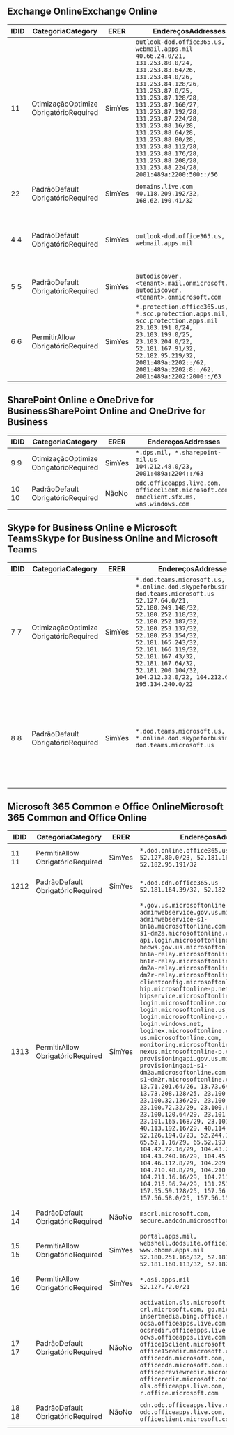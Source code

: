 <!--THIS FILE IS AUTOMATICALLY GENERATED. MANUAL CHANGES WILL BE OVERWRITTEN.-->
<!--Please contact the Office 365 Endpoints team with any questions.-->
<!--USGovDoD endpoints version 2018082900-->
<!--File generated 2018-09-28 14:38:18.5431-->

## <a name="exchange-online"></a><span data-ttu-id="cab08-101">Exchange Online</span><span class="sxs-lookup"><span data-stu-id="cab08-101">Exchange Online</span></span>

<span data-ttu-id="cab08-102">ID</span><span class="sxs-lookup"><span data-stu-id="cab08-102">ID</span></span> | <span data-ttu-id="cab08-103">Categoria</span><span class="sxs-lookup"><span data-stu-id="cab08-103">Category</span></span> | <span data-ttu-id="cab08-104">ER</span><span class="sxs-lookup"><span data-stu-id="cab08-104">ER</span></span> | <span data-ttu-id="cab08-105">Endereços</span><span class="sxs-lookup"><span data-stu-id="cab08-105">Addresses</span></span> | <span data-ttu-id="cab08-106">Portas</span><span class="sxs-lookup"><span data-stu-id="cab08-106">Ports</span></span>
-- | -------------------- | --- | ---------------------------------------------------------------------------------------------------------------------------------------------------------------------------------------------------------------------------------------------------------------------------------------------------------------------------------------------------------------------------------------------- | -------------------------------
<span data-ttu-id="cab08-107">1</span><span class="sxs-lookup"><span data-stu-id="cab08-107">1</span></span> | <span data-ttu-id="cab08-108">Otimização</span><span class="sxs-lookup"><span data-stu-id="cab08-108">Optimize</span></span><BR><span data-ttu-id="cab08-109">Obrigatório</span><span class="sxs-lookup"><span data-stu-id="cab08-109">Required</span></span> | <span data-ttu-id="cab08-110">Sim</span><span class="sxs-lookup"><span data-stu-id="cab08-110">Yes</span></span> | `outlook-dod.office365.us, webmail.apps.mil`<BR>`40.66.24.0/21, 131.253.80.0/24, 131.253.83.64/26, 131.253.84.0/26, 131.253.84.128/26, 131.253.87.0/25, 131.253.87.128/28, 131.253.87.160/27, 131.253.87.192/28, 131.253.87.224/28, 131.253.88.16/28, 131.253.88.64/28, 131.253.88.80/28, 131.253.88.112/28, 131.253.88.176/28, 131.253.88.208/28, 131.253.88.224/28, 2001:489a:2200:500::/56` | <span data-ttu-id="cab08-111">**TCP:** 443, 80</span><span class="sxs-lookup"><span data-stu-id="cab08-111">**TCP:** 443, 80</span></span>
<span data-ttu-id="cab08-112">2</span><span class="sxs-lookup"><span data-stu-id="cab08-112">2</span></span> | <span data-ttu-id="cab08-113">Padrão</span><span class="sxs-lookup"><span data-stu-id="cab08-113">Default</span></span><BR><span data-ttu-id="cab08-114">Obrigatório</span><span class="sxs-lookup"><span data-stu-id="cab08-114">Required</span></span> | <span data-ttu-id="cab08-115">Sim</span><span class="sxs-lookup"><span data-stu-id="cab08-115">Yes</span></span> | `domains.live.com`<BR>`40.118.209.192/32, 168.62.190.41/32` | <span data-ttu-id="cab08-116">**TCP:** 443, 80</span><span class="sxs-lookup"><span data-stu-id="cab08-116">**TCP:** 443, 80</span></span>
<span data-ttu-id="cab08-117">4 </span><span class="sxs-lookup"><span data-stu-id="cab08-117">4</span></span> | <span data-ttu-id="cab08-118">Padrão</span><span class="sxs-lookup"><span data-stu-id="cab08-118">Default</span></span><BR><span data-ttu-id="cab08-119">Obrigatório</span><span class="sxs-lookup"><span data-stu-id="cab08-119">Required</span></span> | <span data-ttu-id="cab08-120">Sim</span><span class="sxs-lookup"><span data-stu-id="cab08-120">Yes</span></span> | `outlook-dod.office365.us, webmail.apps.mil` | <span data-ttu-id="cab08-121">**TCP:** 143, 25, 587, 993, 995</span><span class="sxs-lookup"><span data-stu-id="cab08-121">**TCP:** 143, 25, 587, 993, 995</span></span>
<span data-ttu-id="cab08-122">5 </span><span class="sxs-lookup"><span data-stu-id="cab08-122">5</span></span> | <span data-ttu-id="cab08-123">Padrão</span><span class="sxs-lookup"><span data-stu-id="cab08-123">Default</span></span><BR><span data-ttu-id="cab08-124">Obrigatório</span><span class="sxs-lookup"><span data-stu-id="cab08-124">Required</span></span> | <span data-ttu-id="cab08-125">Sim</span><span class="sxs-lookup"><span data-stu-id="cab08-125">Yes</span></span> | `autodiscover.<tenant>.mail.onmicrosoft.com, autodiscover.<tenant>.onmicrosoft.com` | <span data-ttu-id="cab08-126">**TCP:** 443, 80</span><span class="sxs-lookup"><span data-stu-id="cab08-126">**TCP:** 443, 80</span></span>
<span data-ttu-id="cab08-127">6 </span><span class="sxs-lookup"><span data-stu-id="cab08-127">6</span></span> | <span data-ttu-id="cab08-128">Permitir</span><span class="sxs-lookup"><span data-stu-id="cab08-128">Allow</span></span><BR><span data-ttu-id="cab08-129">Obrigatório</span><span class="sxs-lookup"><span data-stu-id="cab08-129">Required</span></span> | <span data-ttu-id="cab08-130">Sim</span><span class="sxs-lookup"><span data-stu-id="cab08-130">Yes</span></span> | `*.protection.office365.us, *.scc.protection.apps.mil, scc.protection.apps.mil`<BR>`23.103.191.0/24, 23.103.199.0/25, 23.103.204.0/22, 52.181.167.91/32, 52.182.95.219/32, 2001:489a:2202::/62, 2001:489a:2202:8::/62, 2001:489a:2202:2000::/63` | <span data-ttu-id="cab08-131">**TCP:** 25, 443</span><span class="sxs-lookup"><span data-stu-id="cab08-131">**TCP:** 25, 443</span></span>

## <a name="sharepoint-online-and-onedrive-for-business"></a><span data-ttu-id="cab08-132">SharePoint Online e OneDrive for Business</span><span class="sxs-lookup"><span data-stu-id="cab08-132">SharePoint Online and OneDrive for Business</span></span>

<span data-ttu-id="cab08-133">ID</span><span class="sxs-lookup"><span data-stu-id="cab08-133">ID</span></span> | <span data-ttu-id="cab08-134">Categoria</span><span class="sxs-lookup"><span data-stu-id="cab08-134">Category</span></span> | <span data-ttu-id="cab08-135">ER</span><span class="sxs-lookup"><span data-stu-id="cab08-135">ER</span></span> | <span data-ttu-id="cab08-136">Endereços</span><span class="sxs-lookup"><span data-stu-id="cab08-136">Addresses</span></span> | <span data-ttu-id="cab08-137">Portas</span><span class="sxs-lookup"><span data-stu-id="cab08-137">Ports</span></span>
-- | -------------------- | --- | ---------------------------------------------------------------------------------------- | ----------------
<span data-ttu-id="cab08-138">9 </span><span class="sxs-lookup"><span data-stu-id="cab08-138">9</span></span> | <span data-ttu-id="cab08-139">Otimização</span><span class="sxs-lookup"><span data-stu-id="cab08-139">Optimize</span></span><BR><span data-ttu-id="cab08-140">Obrigatório</span><span class="sxs-lookup"><span data-stu-id="cab08-140">Required</span></span> | <span data-ttu-id="cab08-141">Sim</span><span class="sxs-lookup"><span data-stu-id="cab08-141">Yes</span></span> | `*.dps.mil, *.sharepoint-mil.us`<BR>`104.212.48.0/23, 2001:489a:2204::/63` | <span data-ttu-id="cab08-142">**TCP:** 443, 80</span><span class="sxs-lookup"><span data-stu-id="cab08-142">**TCP:** 443, 80</span></span>
<span data-ttu-id="cab08-143">10 </span><span class="sxs-lookup"><span data-stu-id="cab08-143">10</span></span> | <span data-ttu-id="cab08-144">Padrão</span><span class="sxs-lookup"><span data-stu-id="cab08-144">Default</span></span><BR><span data-ttu-id="cab08-145">Obrigatório</span><span class="sxs-lookup"><span data-stu-id="cab08-145">Required</span></span> | <span data-ttu-id="cab08-146">Não</span><span class="sxs-lookup"><span data-stu-id="cab08-146">No</span></span> | `odc.officeapps.live.com, officeclient.microsoft.com, oneclient.sfx.ms, wns.windows.com` | <span data-ttu-id="cab08-147">**TCP:** 443, 80</span><span class="sxs-lookup"><span data-stu-id="cab08-147">**TCP:** 443, 80</span></span>

## <a name="skype-for-business-online-and-microsoft-teams"></a><span data-ttu-id="cab08-148">Skype for Business Online e Microsoft Teams</span><span class="sxs-lookup"><span data-stu-id="cab08-148">Skype for Business Online and Microsoft Teams</span></span>

<span data-ttu-id="cab08-149">ID</span><span class="sxs-lookup"><span data-stu-id="cab08-149">ID</span></span> | <span data-ttu-id="cab08-150">Categoria</span><span class="sxs-lookup"><span data-stu-id="cab08-150">Category</span></span> | <span data-ttu-id="cab08-151">ER</span><span class="sxs-lookup"><span data-stu-id="cab08-151">ER</span></span> | <span data-ttu-id="cab08-152">Endereços</span><span class="sxs-lookup"><span data-stu-id="cab08-152">Addresses</span></span> | <span data-ttu-id="cab08-153">Portas</span><span class="sxs-lookup"><span data-stu-id="cab08-153">Ports</span></span>
-- | -------------------- | --- | -------------------------------------------------------------------------------------------------------------------------------------------------------------------------------------------------------------------------------------------------------------------------------------------------------------------------------------------------------- | --------------------------------------------------
<span data-ttu-id="cab08-154">7 </span><span class="sxs-lookup"><span data-stu-id="cab08-154">7</span></span> | <span data-ttu-id="cab08-155">Otimização</span><span class="sxs-lookup"><span data-stu-id="cab08-155">Optimize</span></span><BR><span data-ttu-id="cab08-156">Obrigatório</span><span class="sxs-lookup"><span data-stu-id="cab08-156">Required</span></span> | <span data-ttu-id="cab08-157">Sim</span><span class="sxs-lookup"><span data-stu-id="cab08-157">Yes</span></span> | `*.dod.teams.microsoft.us, *.online.dod.skypeforbusiness.us, dod.teams.microsoft.us`<BR>`52.127.64.0/21, 52.180.249.148/32, 52.180.252.118/32, 52.180.252.187/32, 52.180.253.137/32, 52.180.253.154/32, 52.181.165.243/32, 52.181.166.119/32, 52.181.167.43/32, 52.181.167.64/32, 52.181.200.104/32, 104.212.32.0/22, 104.212.60.0/23, 195.134.240.0/22` | <span data-ttu-id="cab08-158">**TCP:** 443</span><span class="sxs-lookup"><span data-stu-id="cab08-158">**TCP:** 443</span></span><BR><span data-ttu-id="cab08-159">**UDP:** 3478, 3479, 3480, 3481</span><span class="sxs-lookup"><span data-stu-id="cab08-159">**UDP:** 3478, 3479, 3480, 3481</span></span>
<span data-ttu-id="cab08-160">8 </span><span class="sxs-lookup"><span data-stu-id="cab08-160">8</span></span> | <span data-ttu-id="cab08-161">Padrão</span><span class="sxs-lookup"><span data-stu-id="cab08-161">Default</span></span><BR><span data-ttu-id="cab08-162">Obrigatório</span><span class="sxs-lookup"><span data-stu-id="cab08-162">Required</span></span> | <span data-ttu-id="cab08-163">Sim</span><span class="sxs-lookup"><span data-stu-id="cab08-163">Yes</span></span> | `*.dod.teams.microsoft.us, *.online.dod.skypeforbusiness.us, dod.teams.microsoft.us` | <span data-ttu-id="cab08-164">**TCP:** 5061, 50000-59999</span><span class="sxs-lookup"><span data-stu-id="cab08-164">**TCP:** 5061, 50000-59999</span></span><BR><span data-ttu-id="cab08-165">**UDP:** 50000-59999</span><span class="sxs-lookup"><span data-stu-id="cab08-165">**UDP:** 50000-59999</span></span>

## <a name="microsoft-365-common-and-office-online"></a><span data-ttu-id="cab08-166">Microsoft 365 Common e Office Online</span><span class="sxs-lookup"><span data-stu-id="cab08-166">Microsoft 365 Common and Office Online</span></span>

<span data-ttu-id="cab08-167">ID</span><span class="sxs-lookup"><span data-stu-id="cab08-167">ID</span></span> | <span data-ttu-id="cab08-168">Categoria</span><span class="sxs-lookup"><span data-stu-id="cab08-168">Category</span></span> | <span data-ttu-id="cab08-169">ER</span><span class="sxs-lookup"><span data-stu-id="cab08-169">ER</span></span> | <span data-ttu-id="cab08-170">Endereços</span><span class="sxs-lookup"><span data-stu-id="cab08-170">Addresses</span></span> | <span data-ttu-id="cab08-171">Portas</span><span class="sxs-lookup"><span data-stu-id="cab08-171">Ports</span></span>
-- | ------------------- | --- | ---------------------------------------------------------------------------------------------------------------------------------------------------------------------------------------------------------------------------------------------------------------------------------------------------------------------------------------------------------------------------------------------------------------------------------------------------------------------------------------------------------------------------------------------------------------------------------------------------------------------------------------------------------------------------------------------------------------------------------------------------------------------------------------------------------------------------------------------------------------------------------------------------------------------------------------------------------------------------------------------------------------------------------------------------------------------------------------------------------------------------------------------------------------------------------------------------------------------------------------------------------------------------------------------------------------------------------------------------------------------------------------------------------------------------------------------------------------------------------------------------- | ----------------
<span data-ttu-id="cab08-172">11 </span><span class="sxs-lookup"><span data-stu-id="cab08-172">11</span></span> | <span data-ttu-id="cab08-173">Permitir</span><span class="sxs-lookup"><span data-stu-id="cab08-173">Allow</span></span><BR><span data-ttu-id="cab08-174">Obrigatório</span><span class="sxs-lookup"><span data-stu-id="cab08-174">Required</span></span> | <span data-ttu-id="cab08-175">Sim</span><span class="sxs-lookup"><span data-stu-id="cab08-175">Yes</span></span> | `*.dod.online.office365.us`<BR>`52.127.80.0/23, 52.181.164.39/32, 52.182.95.191/32` | <span data-ttu-id="cab08-176">**TCP:** 443</span><span class="sxs-lookup"><span data-stu-id="cab08-176">**TCP:** 443</span></span>
<span data-ttu-id="cab08-177">12</span><span class="sxs-lookup"><span data-stu-id="cab08-177">12</span></span> | <span data-ttu-id="cab08-178">Padrão</span><span class="sxs-lookup"><span data-stu-id="cab08-178">Default</span></span><BR><span data-ttu-id="cab08-179">Obrigatório</span><span class="sxs-lookup"><span data-stu-id="cab08-179">Required</span></span> | <span data-ttu-id="cab08-180">Sim</span><span class="sxs-lookup"><span data-stu-id="cab08-180">Yes</span></span> | `*.dod.cdn.office365.us`<BR>`52.181.164.39/32, 52.182.95.191/32` | <span data-ttu-id="cab08-181">**TCP:** 443</span><span class="sxs-lookup"><span data-stu-id="cab08-181">**TCP:** 443</span></span>
<span data-ttu-id="cab08-182">13</span><span class="sxs-lookup"><span data-stu-id="cab08-182">13</span></span> | <span data-ttu-id="cab08-183">Permitir</span><span class="sxs-lookup"><span data-stu-id="cab08-183">Allow</span></span><BR><span data-ttu-id="cab08-184">Obrigatório</span><span class="sxs-lookup"><span data-stu-id="cab08-184">Required</span></span> | <span data-ttu-id="cab08-185">Sim</span><span class="sxs-lookup"><span data-stu-id="cab08-185">Yes</span></span> | `*.gov.us.microsoftonline.com, adminwebservice.gov.us.microsoftonline.com, adminwebservice-s1-bn1a.microsoftonline.com, adminwebservice-s1-dm2a.microsoftonline.com, api.login.microsoftonline.com, becws.gov.us.microsoftonline.com, bws-s1-bn1a-relay.microsoftonline.com, bws-s1-bn1r-relay.microsoftonline.com, bws-s1-dm2a-relay.microsoftonline.com, bws-s1-dm2r-relay.microsoftonline.com, clientconfig.microsoftonline-p.net, hip.microsoftonline-p.net, hipservice.microsoftonline.com, login.microsoftonline.com, login.microsoftonline.us, login.microsoftonline-p.com, login.windows.net, loginex.microsoftonline.com, login-us.microsoftonline.com, monitoring.microsoftonline-p.com, nexus.microsoftonline-p.com, provisioningapi.gov.us.microsoftonline.com, provisioningapi-s1-dm2a.microsoftonline.com, provisioningapi-s1-dm2r.microsoftonline.com`<BR>`13.71.201.64/26, 13.73.64.64/26, 13.73.208.128/25, 23.100.16.168/29, 23.100.32.136/29, 23.100.64.24/29, 23.100.72.32/29, 23.100.80.64/29, 23.100.120.64/29, 23.101.144.136/29, 23.101.165.168/29, 23.101.181.128/29, 40.113.192.16/29, 40.114.120.16/29, 52.126.194.0/23, 52.244.120.128/25, 65.52.1.16/29, 65.52.193.136/29, 104.42.72.16/29, 104.43.208.16/29, 104.43.240.16/29, 104.45.208.104/29, 104.46.112.8/29, 104.209.144.16/29, 104.210.48.8/29, 104.210.208.16/29, 104.211.16.16/29, 104.211.48.16/29, 104.215.96.24/29, 131.253.120.0/24, 157.55.59.128/25, 157.56.53.128/25, 157.56.58.0/25, 157.56.151.0/25` | <span data-ttu-id="cab08-186">**TCP:** 443</span><span class="sxs-lookup"><span data-stu-id="cab08-186">**TCP:** 443</span></span>
<span data-ttu-id="cab08-187">14 </span><span class="sxs-lookup"><span data-stu-id="cab08-187">14</span></span> | <span data-ttu-id="cab08-188">Padrão</span><span class="sxs-lookup"><span data-stu-id="cab08-188">Default</span></span><BR><span data-ttu-id="cab08-189">Obrigatório</span><span class="sxs-lookup"><span data-stu-id="cab08-189">Required</span></span> | <span data-ttu-id="cab08-190">Não</span><span class="sxs-lookup"><span data-stu-id="cab08-190">No</span></span> | `mscrl.microsoft.com, secure.aadcdn.microsoftonline-p.com` | <span data-ttu-id="cab08-191">**TCP:** 443</span><span class="sxs-lookup"><span data-stu-id="cab08-191">**TCP:** 443</span></span>
<span data-ttu-id="cab08-192">15 </span><span class="sxs-lookup"><span data-stu-id="cab08-192">15</span></span> | <span data-ttu-id="cab08-193">Permitir</span><span class="sxs-lookup"><span data-stu-id="cab08-193">Allow</span></span><BR><span data-ttu-id="cab08-194">Obrigatório</span><span class="sxs-lookup"><span data-stu-id="cab08-194">Required</span></span> | <span data-ttu-id="cab08-195">Sim</span><span class="sxs-lookup"><span data-stu-id="cab08-195">Yes</span></span> | `portal.apps.mil, webshell.dodsuite.office365.us, www.ohome.apps.mil`<BR>`52.180.251.166/32, 52.181.160.19/32, 52.181.160.113/32, 52.182.92.132/32` | <span data-ttu-id="cab08-196">**TCP:** 443</span><span class="sxs-lookup"><span data-stu-id="cab08-196">**TCP:** 443</span></span>
<span data-ttu-id="cab08-197">16 </span><span class="sxs-lookup"><span data-stu-id="cab08-197">16</span></span> | <span data-ttu-id="cab08-198">Permitir</span><span class="sxs-lookup"><span data-stu-id="cab08-198">Allow</span></span><BR><span data-ttu-id="cab08-199">Obrigatório</span><span class="sxs-lookup"><span data-stu-id="cab08-199">Required</span></span> | <span data-ttu-id="cab08-200">Sim</span><span class="sxs-lookup"><span data-stu-id="cab08-200">Yes</span></span> | `*.osi.apps.mil`<BR>`52.127.72.0/21` | <span data-ttu-id="cab08-201">**TCP:** 443</span><span class="sxs-lookup"><span data-stu-id="cab08-201">**TCP:** 443</span></span>
<span data-ttu-id="cab08-202">17 </span><span class="sxs-lookup"><span data-stu-id="cab08-202">17</span></span> | <span data-ttu-id="cab08-203">Padrão</span><span class="sxs-lookup"><span data-stu-id="cab08-203">Default</span></span><BR><span data-ttu-id="cab08-204">Obrigatório</span><span class="sxs-lookup"><span data-stu-id="cab08-204">Required</span></span> | <span data-ttu-id="cab08-205">Não</span><span class="sxs-lookup"><span data-stu-id="cab08-205">No</span></span> | `activation.sls.microsoft.com, crl.microsoft.com, go.microsoft.com, insertmedia.bing.office.net, ocsa.officeapps.live.com, ocsredir.officeapps.live.com, ocws.officeapps.live.com, office15client.microsoft.com, office15redir.microsoft.com, officecdn.microsoft.com, officecdn.microsoft.com.edgesuite.net, officepreviewredir.microsoft.com, officeredir.microsoft.com, ols.officeapps.live.com, r.office.microsoft.com` | <span data-ttu-id="cab08-206">**TCP:** 443, 80</span><span class="sxs-lookup"><span data-stu-id="cab08-206">**TCP:** 443, 80</span></span>
<span data-ttu-id="cab08-207">18 </span><span class="sxs-lookup"><span data-stu-id="cab08-207">18</span></span> | <span data-ttu-id="cab08-208">Padrão</span><span class="sxs-lookup"><span data-stu-id="cab08-208">Default</span></span><BR><span data-ttu-id="cab08-209">Obrigatório</span><span class="sxs-lookup"><span data-stu-id="cab08-209">Required</span></span> | <span data-ttu-id="cab08-210">Não</span><span class="sxs-lookup"><span data-stu-id="cab08-210">No</span></span> | `cdn.odc.officeapps.live.com, odc.officeapps.live.com, officeclient.microsoft.com` | <span data-ttu-id="cab08-211">**TCP:** 443, 80</span><span class="sxs-lookup"><span data-stu-id="cab08-211">**TCP:** 443, 80</span></span>
